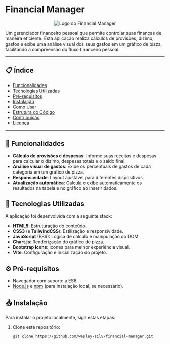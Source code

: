 # Financial Manager

<p align="center">
  <img src="https://via.placeholder.com/150" alt="Logo do Financial Manager" />
</p>

Um gerenciador financeiro pessoal que permite controlar suas finanças de maneira eficiente. Esta aplicação realiza cálculos de provisões, dízimo, gastos e exibe uma análise visual dos seus gastos em um gráfico de pizza, facilitando a compreensão do fluxo financeiro pessoal.

---

## 📋 Índice

- [Funcionalidades](#funcionalidades)
- [Tecnologias Utilizadas](#tecnologias-utilizadas)
- [Pré-requisitos](#pré-requisitos)
- [Instalação](#instalação)
- [Como Usar](#como-usar)
- [Estrutura do Código](#estrutura-do-código)
- [Contribuição](#contribuição)
- [Licença](#licença)

---

## 🎯 Funcionalidades

- **Cálculo de provisões e despesas**: Informe suas receitas e despesas para calcular o dízimo, despesas totais e o saldo final.
- **Análise visual de gastos**: Exibe os percentuais de gastos de cada categoria em um gráfico de pizza.
- **Responsividade**: Layout ajustável para diferentes dispositivos.
- **Atualização automática**: Calcula e exibe automaticamente os resultados na tabela e no gráfico ao inserir dados.

## 🚀 Tecnologias Utilizadas

A aplicação foi desenvolvida com a seguinte stack:

- **HTML5**: Estruturação do conteúdo.
- **CSS3** (e **TailwindCSS**): Estilização e responsividade.
- **JavaScript** (ES6): Lógica de cálculo e manipulação do DOM.
- **Chart.js**: Renderização do gráfico de pizza.
- **Bootstrap Icons**: Ícones para melhor experiência visual.
- **Vite**: Configuração e inicialização do projeto.

## ⚙️ Pré-requisitos

- Navegador com suporte a ES6.
- [Node.js](https://nodejs.org) e [npm](https://www.npmjs.com/) (para instalação local, se necessário).

## 📥 Instalação

Para instalar o projeto localmente, siga estas etapas:

1. Clone este repositório:
   ```bash
   git clone https://github.com/wesley-silv/financial-manager.git
   ```
